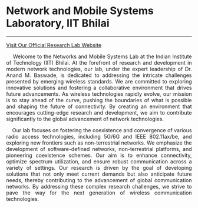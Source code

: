 # Network and Mobile Systems Laboratory, IIT Bhilai

---
[Visit Our Official Research Lab Website](https://research.iitbhilai.ac.in/nams/)
<p align="justify">
&nbsp;&nbsp;&nbsp;&nbsp;Welcome to the Networks and Mobile Systems Lab at the Indian Institute of Technology (IIT) Bhilai. At the forefront of research and development in modern network technologies, our lab, under the expert leadership of Dr. Anand M. Baswade, is dedicated to addressing the intricate challenges presented by emerging wireless standards. We are committed to exploring innovative solutions and fostering a collaborative environment that drives future advancements. As wireless technologies rapidly evolve, our mission is to stay ahead of the curve, pushing the boundaries of what is possible and shaping the future of connectivity. By creating an environment that encourages cutting-edge research and development, we aim to contribute significantly to the global advancement of network technologies.
</p>
<p align="justify">
&nbsp;&nbsp;&nbsp;&nbsp;Our lab focuses on fostering the coexistence and convergence of various radio access technologies, including 5G/6G and IEEE 802.11ax/be, and exploring new frontiers such as non-terrestrial networks. We emphasize the development of software-defined networks, non-terrestrial platforms, and pioneering coexistence schemes. Our aim is to enhance connectivity, optimize spectrum utilization, and ensure robust communication across a variety of settings. Our research is driven by the goal of developing solutions that not only meet current demands but also anticipate future needs, thereby contributing to the advancement of global communication networks. By addressing these complex research challenges, we strive to pave the way for the next generation of wireless communication technologies.
</p>
